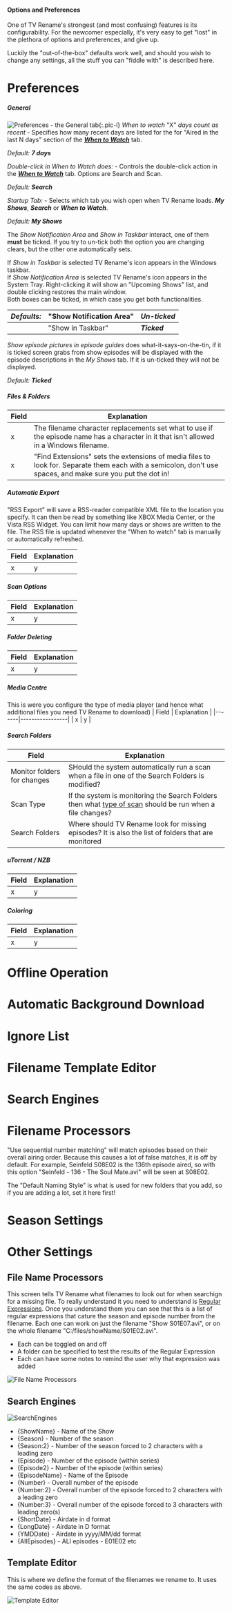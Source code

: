 #### Options and Preferences

One of TV Rename's strongest (and most confusing) features is its configurability. For the newcomer especially, it's very easy to get "lost" in the plethora of options and preferences, and give up.

Luckily the "out-of-the-box" defaults work well, and should you wish to change any settings, all the stuff you can "fiddle with" is described here.

# Preferences

##### General
![Preferences - the General tab](images/options/preferences-general-01.png){:.pic-l}
*When to watch* "X" *days count as recent* - Specifies how many recent days are listed for the for "Aired in the last N days" section of the ***[When to Watch](userguide#when-to-watch "Read about When to Watch")*** tab.

*Default: **7 days***

*Double-click in When to Watch does:* - Controls the double-click action in the ***[When to Watch](userguide#when-to-watch "Read about When to Watch")*** tab. Options are Search and Scan.

*Default: **Search***

*Startup Tab:* - Selects which tab you wish open when TV Rename loads. ***My Shows***, ***Search*** or ***When to Watch***.

*Default: **My Shows***

The *Show Notification Area* and *Show in Taskbar* interact, one of them **must** be ticked. If you try to un-tick both the option you are changing clears, but the other one automatically sets.

If *Show in Taskbar* is selected TV Rename's icon appears in the Windows taskbar.
<br />If *Show Notification Area* is selected TV Rename's icon appears in the System Tray. Right-clicking it will show an "Upcoming Shows" list, and double clicking restores the main window.<br />
Both boxes can be ticked, in which case you get both functionalities.

| *Defaults:* | "Show Notification Area" | ***Un-ticked*** |
|-------------|--------------------------|-----------------|
|             | "Show in Taskbar"        | ***Ticked***    |

*Show episode pictures in episode guides* does what-it-says-on-the-tin, if it is ticked screen grabs from show episodes will be displayed with the episode descriptions in the *My Shows* tab. If it is un-ticked they will not be displayed.

*Default: **Ticked***




##### Files & Folders
| Field | Explanation |
|-------|-----------------|
| x | The filename character replacements set what to use if the episode name has a character in it that isn't allowed in a Windows filename. |
| x | "Find Extensions" sets the extensions of media files to look for. Separate them each with a semicolon, don't use spaces, and make sure you put the dot in! |

##### Automatic Export
"RSS Export" will save a RSS-reader compatible XML file to the location you specify. It can then be read by something like XBOX Media Center, or the Vista RSS Widget. You can limit how many days or shows are written to the file. The RSS file is updated whenever the "When to watch" tab is manually or automatically refreshed.

| Field | Explanation |
|-------|-----------------|
| x | y |

##### Scan Options

| Field | Explanation |
|-------|-----------------|
| x | y |

##### Folder Deleting
| Field | Explanation |
|-------|-----------------|
| x | y |


##### Media Centre
This is were you configure the type of media player (and hence what additional files you need TV Rename to download)
| Field | Explanation |
|-------|-----------------|
| x | y |

##### Search Folders
| Field | Explanation |
|-------|-----------------|
| Monitor folders for changes | SHould the system automatically run a scan when a file in one of the Search Folders is modified? |
| Scan Type | If the system is monitoring the Search Folders then what [type of scan](userguide#scan-types) should be run when a file changes?  |
| Search Folders | Where should TV Rename look for missing episodes? It is also the list of folders that are monitored |

##### uTorrent / NZB
| Field | Explanation |
|-------|-----------------|
| x | y |

##### Coloring
| Field | Explanation |
|-------|-----------------|
| x | y |

# Offline Operation
# Automatic Background Download
# Ignore List
# Filename Template Editor
# Search Engines
# Filename Processors



"Use sequential number matching" will match episodes based on their overall airing order. Because this causes a lot of false matches, it is off by default. For example, Seinfeld S08E02 is the 136th episode aired, so with this option "Seinfeld - 136 - The Soul Mate.avi" will be seen at S08E02.

The "Default Naming Style" is what is used for new folders that you add, so if you are adding a lot, set it here first!

# Season Settings


# Other Settings
## File Name Processors
This screen tells TV Rename what filenames to look out for when searchign for a missing file. To really understand it you need to understand is [Regular Expressions](https://regexone.com/). Once you understand them you can see that this is a list of regular expressions that cature the season and episode number from the filename. Each one can work on just the filename "Show S01E07.avi", or on the whole filename "C:/files/showName/S01E02.avi".

 * Each can be toggled on and off
 * A folder can be specified to test the results of the Regular Expression
 * Each can have some notes to remind the user why that expression was added

![File Name Processors](images/screenshots/FileNameProcessors.PNG)
## Search Engines
![SearchEngines](images/screenshots/SearchEngines.PNG)

* {ShowName} - Name of the Show
* {Season} - Number of the season
* {Season:2} - Number of the season forced to 2 characters with a leading zero
* {Episode} - Number of the episode (within series)
* {Episode2} - Number of the episode (within series)
* {EpisodeName} - Name of the Episode
* {Number} - Overall number of the episode
* {Number:2} - Overall number of the episode forced to 2 characters with a leading zero
* {Number:3} - Overall number of the episode forced to 3 characters with leading zero(s)
* {ShortDate} - Airdate in d format
* {LongDate} - Airdate in D format
* {YMDDate} - Airdate in yyyy/MM/dd format
* {AllEpisodes} - ALl episodes - E01E02 etc

## Template Editor
This is where we define the format of the filenames we rename to. It uses the same codes as above.

![Template Editor](images/screenshots/TemplateEditor.PNG)
